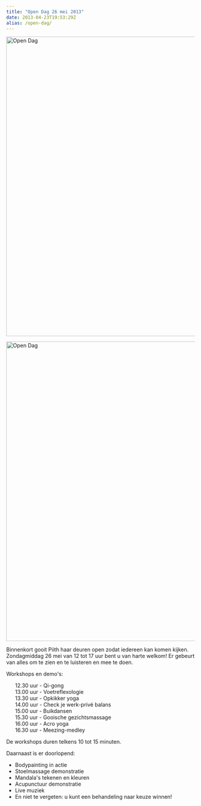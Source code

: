 ```yaml
---
title: "Open Dag 26 mei 2013"
date: 2013-04-23T19:53:29Z
alias: /open-dag/
---
```

<a href="https://piith.nl/open-dag/#more-261"><img class="aligncenter size-full wp-image-288" alt="Open Dag" src="https://res.cloudinary.com/piith/image/upload/2013/04/PiithPoster.jpg" width="566" height="800" /></a>

<a href="https://piith.nl/open-dag/#more-261"><img class="aligncenter size-large wp-image-300" alt="Open Dag" src="https://res.cloudinary.com/piith/image/upload/2013/04/PiithPoster1-724x1024.jpg" width="565" height="800" /></a>

Binnenkort gooit Piith haar deuren open zodat iedereen kan komen kijken.
<time datetime="2013-05-26T12:00">Zondagmiddag 26 mei van 12</time> tot <time datetime="2013-05-26T17:00">17 uur</time> bent u van harte welkom!
Er gebeurt van alles om te zien en te luisteren en mee te doen.

<!--more-->Workshops en demo's:

<ul style="list-style-type: none;">
    <li>12.30 uur - Qi-gong</li>
    <li>13.00 uur - Voetreflexologie</li>
    <li>13.30 uur - Opkikker yoga</li>
    <li>14.00 uur - Check je werk-privé balans</li>
    <li>15.00 uur - Buikdansen</li>
    <li>15.30 uur - Gooische gezichtsmassage</li>
    <li>16.00 uur - Acro yoga</li>
    <li>16.30 uur - Meezing-medley</li>
</ul>

De workshops duren telkens 10 tot 15 minuten.

Daarnaast is er doorlopend:

<ul>
    <li>Bodypainting in actie</li>
    <li>Stoelmassage demonstratie</li>
    <li>Mandala's tekenen en kleuren</li>
    <li>Acupunctuur demonstratie</li>
    <li>Live muziek</li>
    <li>En niet te vergeten: u kunt een behandeling naar keuze winnen!</li>
</ul>